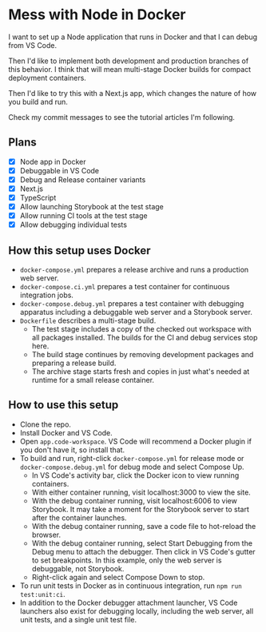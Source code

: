 # Mess with Node in Docker

I want to set up a Node application that runs in Docker and that I can debug from VS Code.

Then I'd like to implement both development and production branches of this behavior. I think that will mean multi-stage Docker builds for compact deployment containers.

Then I'd like to try this with a Next.js app, which changes the nature of how you build and run.

Check my commit messages to see the tutorial articles I'm following.

## Plans

- [x] Node app in Docker
- [x] Debuggable in VS Code
- [x] Debug and Release container variants
- [x] Next.js
- [x] TypeScript
- [x] Allow launching Storybook at the test stage
- [x] Allow running CI tools at the test stage
- [x] Allow debugging individual tests

## How this setup uses Docker

- `docker-compose.yml` prepares a release archive and runs a production web server.
- `docker-compose.ci.yml` prepares a test container for continuous integration jobs.
- `docker-compose.debug.yml` prepares a test container with debugging apparatus including a debuggable web server and a Storybook server.
- `Dockerfile` describes a multi-stage build.
    - The test stage includes a copy of the checked out workspace with all packages installed. The builds for the CI and debug services stop here.
    - The build stage continues by removing development packages and preparing a release build.
    - The archive stage starts fresh and copies in just what's needed at runtime for a small release container.

## How to use this setup

- Clone the repo.
- Install Docker and VS Code.
- Open `app.code-workspace`. VS Code will recommend a Docker plugin if you don't have it, so install that.
- To build and run, right-click `docker-compose.yml` for release mode or `docker-compose.debug.yml` for debug mode and select Compose Up.
    - In VS Code's activity bar, click the Docker icon to view running containers.
    - With either container running, visit localhost:3000 to view the site.
    - With the debug container running, visit localhost:6006 to view Storybook. It may take a moment for the Storybook server to start after the container launches.
    - With the debug container running, save a code file to hot-reload the browser.
    - With the debug container running, select Start Debugging from the Debug menu to attach the debugger. Then click in VS Code's gutter to set breakpoints. In this example, only the web server is debuggable, not Storybook.
    - Right-click again and select Compose Down to stop.
- To run unit tests in Docker as in continuous integration, run `npm run test:unit:ci`.
- In addition to the Docker debugger attachment launcher, VS Code launchers also exist for debugging locally, including the web server, all unit tests, and a single unit test file.
